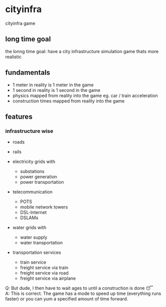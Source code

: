 # cityinfra
cityinfra game

## long time goal
the lonng time goal: have a city infrastructure simulation game thats more realistic

## fundamentals
* 1 meter in reality is 1 meter in the game
* 1 second in reality is 1 second in the game
* physics mapped from reality into the game eg. car / train acceleration
* construction times mapped from reality into the game

## features
### infrastructure wise
* roads
* rails
* electricity grids with
    * substations
    * power generation
    * power transportation
* telecommunication
    * POTS
    * mobile network towers
    * DSL-Internet
    * DSLAMs
* water grids with
    * water supply
    * water transportation
    
* transportation services
    * train service
    * freight service via train
    * freight service via road
    * freight service via airplane
    
    
Q: But dude, I then have to wait ages to until a construction is done 😴  
A: This is correct. The game has a mode to speed up time (everything runs faster) or you can yum a specified amount of time forward.
